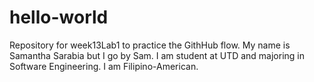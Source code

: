 # hello-world
Repository for week13Lab1 to practice the GithHub flow.
My name is Samantha Sarabia but I go by Sam. I am student at UTD and majoring in Software Engineering. I am Filipino-American.
